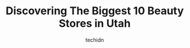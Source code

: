 ---
layout: ampstory
image: https://i0.wp.com/paketmu.com/wp-content/uploads/2023/06/sally-beauty-0-in-utah-1686369919.jpeg?resize=640,853
author: techidn
featured: false
description: Explore the diverse Beauty Store scene in Utah, home to an incredible selection of 10 establishments catering to every taste. Whether youre in search of iconic favorites or undiscovered tre
title: Discovering The Biggest 10 Beauty Stores in Utah
cover:
   title: Discovering The Biggest 10 Beauty Stores in Utah
   subtitle: RICKPATE
   background: https://paketmu.com/wp-content/uploads/2023/06/sally-beauty-0-in-utah-1686369919.jpeg

pages: 
 - layout: thirds
   top: <h1>#1 Ulta Beauty</h1>
   bottom: "<p>This has always been my favorite Ulta. Its big and organized and Im always treated good. But today in particular I was super impressed by Debras helpfulness! She</p>"
   background: https://paketmu.com/wp-content/uploads/2023/06/sally-beauty-1-in-utah-1686369919.jpeg
   backgroundblur: true
 - layout: thirds
   top: <h1>#2 Ulta Beauty</h1>
   bottom: "<p>This store has incredibly rude associates who simply like to sit and chat with each other rather than offer customer service. One associate at the register was nice and h</p>"
   background: https://paketmu.com/wp-content/uploads/2023/06/sally-beauty-2-in-utah-1686369920.jpeg
   cta:
      link: https://paketmu.com/discovering-the-biggest-10-beauty-stores-in-utah/
      text: Discovering The Biggest 10 Beauty Stores in Utah
 - layout: thirds
   top: <h1>#3 Got Beauty</h1>
   bottom: "<p>Abby CRUSHED my hair. I trusted her to take me out of my comfort zone, and she DID NOT disappoint. She was professional, funny, and hyped me up the entire appointment. Sh</p>"
   background: https://paketmu.com/wp-content/uploads/2023/06/sally-beauty-3-in-utah-1686369922.jpeg
   cta:
      link: https://paketmu.com/discovering-the-biggest-10-beauty-stores-in-utah/
      text: Discovering The Biggest 10 Beauty Stores in Utah
 - layout: thirds
   top: <h1>#4 Ogden Beauty Supply</h1>
   bottom: "<p>3532 Riverdale Rd, Ogden, UT 84405, United States</p>"
   background: https://images.unsplash.com/photo-1618556658017-fd9c732d1360?ixlib=rb-4.0.3&ixid=MnwxMjA3fDB8MHxwaG90by1wYWdlfHx8fGVufDB8fHx8&auto=format&fit=crop&w=640&h=853&q=80
   cta:
      link: https://paketmu.com/discovering-the-biggest-10-beauty-stores-in-utah/
      text: Discovering The Biggest 10 Beauty Stores in Utah
 - layout: thirds
   top: <h1>#5 Jasmine Beauty Supply</h1>
   bottom: "<p>1755 W 5400 S, Taylorsville, UT 84129, United States</p>"
   background: https://images.unsplash.com/photo-1489694553447-4c9339da310d?ixlib=rb-4.0.3&ixid=MnwxMjA3fDB8MHxwaG90by1wYWdlfHx8fGVufDB8fHx8&auto=format&fit=crop&w=640&h=853&q=80
   cta:
      link: https://paketmu.com/discovering-the-biggest-10-beauty-stores-in-utah/
      text: Discovering The Biggest 10 Beauty Stores in Utah
 - layout: thirds
   top: <h1>#6 Diva Hair and Beauty Supply</h1>
   bottom: "<p>1418 W 3500 S, West Valley City, UT 84119, United States</p>"
   background: https://plus.unsplash.com/premium_photo-1664640458616-3c74f8cb4589?ixlib=rb-4.0.3&ixid=MnwxMjA3fDB8MHxwaG90by1wYWdlfHx8fGVufDB8fHx8&auto=format&fit=crop&w=640&h=853&q=80
   cta:
      link: https://paketmu.com/discovering-the-biggest-10-beauty-stores-in-utah/
      text: Discovering The Biggest 10 Beauty Stores in Utah
 - layout: thirds
   top: <h1>#7 Sally Beauty</h1>
   bottom: "<p>1094 S 300 W B, Salt Lake City, UT 84101, United States</p>"
   background: https://images.unsplash.com/photo-1597773150796-e5c14ebecbf5?ixlib=rb-4.0.3&ixid=MnwxMjA3fDB8MHxwaG90by1wYWdlfHx8fGVufDB8fHx8&auto=format&fit=crop&w=640&h=853&q=80
   cta:
      link: https://paketmu.com/discovering-the-biggest-10-beauty-stores-in-utah/
      text: Discovering The Biggest 10 Beauty Stores in Utah
 - layout: thirds
   middle: Continue reading...
   background: https://images.unsplash.com/photo-1591393223703-56fe1347ac62?ixlib=rb-4.0.3&ixid=MnwxMjA3fDB8MHxwaG90by1wYWdlfHx8fGVufDB8fHx8&auto=format&fit=crop&w=640&h=853&q=80
   cta:
      link: https://paketmu.com/discovering-the-biggest-10-beauty-stores-in-utah/
      text: Discovering The Biggest 10 Beauty Stores in Utah
      
---